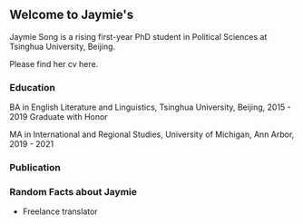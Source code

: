 ## Welcome to Jaymie's

Jaymie Song is a rising first-year PhD student in Political Sciences at Tsinghua University, Beijing.

Please find her cv here.



### Education
BA in English Literature and Linguistics, Tsinghua University, Beijing, 2015 - 2019
    Graduate with Honor

MA in International and Regional Studies, University of Michigan, Ann Arbor, 2019 - 2021


### Publication




### Random Facts about Jaymie
- Freelance translator


